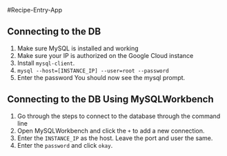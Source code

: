 #Recipe-Entry-App



## Connecting to the DB
1. Make sure MySQL is installed and working
2. Make sure your IP is authorized on the Google Cloud instance
3. Install ```mysql-client```. 
4. ```mysql --host=[INSTANCE_IP] --user=root --password```
5. Enter the password
	You should now see the mysql prompt.

## Connecting to the DB Using MySQLWorkbench
1. Go through the steps to connect to the database through the command line
2. Open MySQLWorkbench and click the ```+``` to add a new connection.
3. Enter the ```INSTANCE_IP``` as the host. Leave the port and user the same.
4. Enter the ```password``` and click ```okay```.


